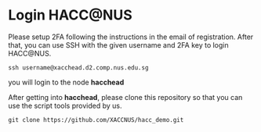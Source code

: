 # Login HACC@NUS

Please setup 2FA following the instructions in the email of registration. After that, you can use SSH with the given username and 2FA key to login HACC@NUS.

```
ssh username@xacchead.d2.comp.nus.edu.sg
```

you will login to the node __hacchead__

After getting into __hacchead__, please clone this repository so that you can use the script tools provided by us.

```
git clone https://github.com/XACCNUS/hacc_demo.git
```
